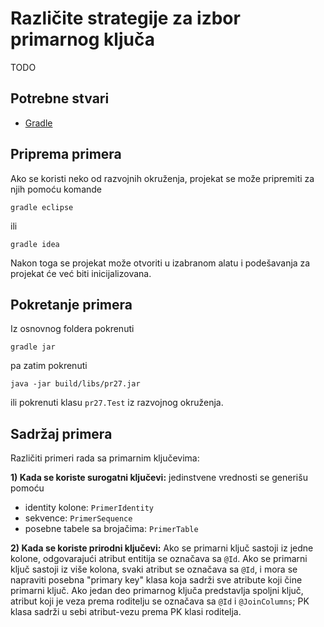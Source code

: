# Različite strategije za izbor primarnog ključa

TODO

## Potrebne stvari

* [Gradle](https://gradle.org)

## Priprema primera

Ako se koristi neko od razvojnih okruženja, projekat se može pripremiti 
za njih pomoću komande

`gradle eclipse`

ili 

`gradle idea`

Nakon toga se projekat može otvoriti u izabranom alatu i podešavanja za 
projekat će već biti inicijalizovana.

## Pokretanje primera

Iz osnovnog foldera pokrenuti

`gradle jar`

pa zatim pokrenuti

`java -jar build/libs/pr27.jar`

ili pokrenuti klasu `pr27.Test` iz razvojnog okruženja.

## Sadržaj primera

Različiti primeri rada sa primarnim ključevima:

**1) Kada se koriste surogatni ključevi:** jedinstvene vrednosti se generišu pomoću
 * identity kolone: `PrimerIdentity`
 * sekvence: `PrimerSequence`
 * posebne tabele sa brojačima: `PrimerTable`
   
**2) Kada se koriste prirodni ključevi:**
Ako se primarni ključ sastoji iz jedne kolone, odgovarajući atribut entitija se
označava sa `@Id`. Ako se primarni ključ sastoji iz više kolona, svaki atribut se
označava sa `@Id`, i mora se napraviti posebna "primary key" klasa koja sadrži sve
atribute koji čine primarni ključ. Ako jedan deo primarnog ključa predstavlja 
spoljni ključ, atribut koji je veza prema roditelju se označava sa `@Id` i 
`@JoinColumns`; PK klasa sadrži u sebi atribut-vezu prema PK klasi roditelja.

